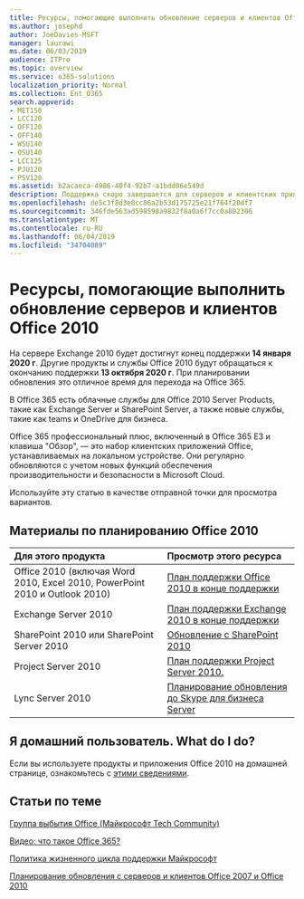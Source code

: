 ```yaml
---
title: Ресурсы, помогающие выполнить обновление серверов и клиентов Office 2010
ms.author: josephd
author: JoeDavies-MSFT
manager: laurawi
ms.date: 06/03/2019
audience: ITPro
ms.topic: overview
ms.service: o365-solutions
localization_priority: Normal
ms.collection: Ent_O365
search.appverid:
- MET150
- LCC120
- OFF120
- OFF140
- WSU140
- OSU140
- LCC125
- PJU120
- PSV120
ms.assetid: b2acaeca-4986-40f4-92b7-a1bdd06e549d
description: Поддержка скоро завершается для серверов и клиентских приложений Office 2010, а настраиваемые соглашения о поддержке недоступны. Используйте эту статью, чтобы начать планирование обновления сейчас.
ms.openlocfilehash: de5c3f8d3e8cc86a2b53d175725e21f764f20df7
ms.sourcegitcommit: 346fde563ad598598a9832f8a0a6f7cc0a802306
ms.translationtype: MT
ms.contentlocale: ru-RU
ms.lasthandoff: 06/04/2019
ms.locfileid: "34704089"
---
```

# <a name="resources-to-help-you-upgrade-from-office-2010-servers-and-clients"></a>Ресурсы, помогающие выполнить обновление серверов и клиентов Office 2010

На сервере Exchange 2010 будет достигнут конец поддержки **14 января 2020 г**. Другие продукты и службы Office 2010 будут обращаться к окончанию поддержки **13 октября 2020 г**. При планировании обновления это отличное время для перехода на Office 365. 

В Office 365 есть облачные службы для Office 2010 Server Products, такие как Exchange Server и SharePoint Server, а также новые службы, такие как teams и OneDrive для бизнеса. 

Office 365 профессиональный плюс, включенный в Office 365 E3 и клавиша "Обзор", — это набор клиентских приложений Office, устанавливаемых на локальном устройстве. Они регулярно обновляются с учетом новых функций обеспечения производительности и безопасности в Microsoft Cloud.

Используйте эту статью в качестве отправной точки для просмотра вариантов.
      
## <a name="office-2010-planning-content"></a>Материалы по планированию Office 2010
  
|**Для этого продукта**|**Просмотр этого ресурса**|
|:-----|:-----|
|Office 2010 (включая Word 2010, Excel 2010, PowerPoint 2010 и Outlook 2010)  <br/> |[План поддержки Office 2010 в конце поддержки](https://docs.microsoft.com/DeployOffice/office-2010-end-support-roadmap) <br/> |
|Exchange Server 2010  <br/> |[План поддержки Exchange 2010 в конце поддержки](exchange-2010-end-of-support.md) <br/> |
|SharePoint 2010 или SharePoint Server 2010  <br/> |[Обновление с SharePoint 2010](upgrade-from-sharepoint-2010.md) <br/> |
|Project Server 2010 <br/> | [План поддержки Project Server 2010.](project-server-2010-end-of-support.md) <br/> |
|Lync Server 2010 <br/> | [Планирование обновления до Skype для бизнеса Server](https://docs.microsoft.com/skypeforbusiness/plan-your-deployment/upgrade) <br/> |
    
## <a name="im-a-home-user-what-do-i-do"></a>Я домашний пользователь. What do I do?

Если вы используете продукты и приложения Office 2010 на домашней странице, ознакомьтесь с [этими сведениями](plan-upgrade-previous-versions-office.md#im-a-home-user-what-do-i-do).

## <a name="related-topics"></a>Статьи по теме

[Группа выбытия Office (Майкрософт Tech Community)](https://go.microsoft.com/fwlink/?linkid=842065)
  
[Видео: что такое Office 365?](https://support.office.com/article/847caf12-2589-452c-8aca-1c009797678b.aspx)
  
[Политика жизненного цикла поддержки Майкрософт](https://go.microsoft.com/fwlink/?linkid=865200)

[Планирование обновления с серверов и клиентов Office 2007 и Office 2010](plan-upgrade-previous-versions-office.md)

